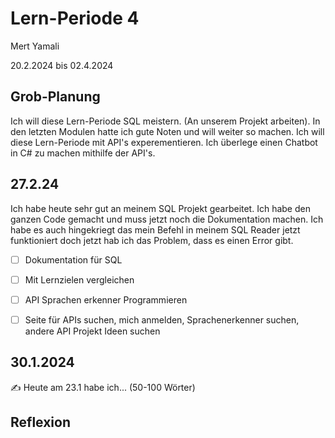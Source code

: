 # Lern-Periode 4

Mert Yamali

20.2.2024 bis 02.4.2024 

## Grob-Planung
Ich will diese Lern-Periode SQL meistern. (An unserem Projekt arbeiten). In den letzten Modulen hatte ich gute Noten und will weiter so machen. Ich will diese Lern-Periode mit API's experementieren. Ich überlege einen Chatbot in C# zu machen mithilfe der API's.
## 27.2.24
Ich habe heute sehr gut an meinem SQL Projekt gearbeitet. Ich habe den ganzen Code gemacht und muss jetzt noch die Dokumentation machen. Ich habe es auch hingekriegt das mein Befehl in meinem SQL Reader jetzt funktioniert doch jetzt hab ich das Problem, dass es einen Error gibt.

- [ ] Dokumentation für SQL
- [ ] Mit Lernzielen vergleichen
- [ ] API Sprachen erkenner Programmieren
- [ ] Seite für APIs suchen, mich anmelden, Sprachenerkenner suchen, andere API Projekt Ideen suchen


## 30.1.2024

✍️ Heute am 23.1 habe ich... (50-100 Wörter)

## Reflexion

